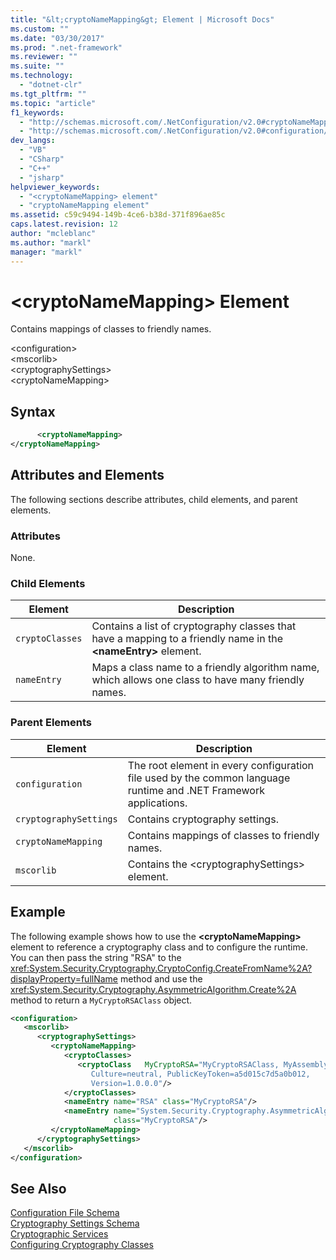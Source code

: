 ```yaml
---
title: "&lt;cryptoNameMapping&gt; Element | Microsoft Docs"
ms.custom: ""
ms.date: "03/30/2017"
ms.prod: ".net-framework"
ms.reviewer: ""
ms.suite: ""
ms.technology: 
  - "dotnet-clr"
ms.tgt_pltfrm: ""
ms.topic: "article"
f1_keywords: 
  - "http://schemas.microsoft.com/.NetConfiguration/v2.0#cryptoNameMapping"
  - "http://schemas.microsoft.com/.NetConfiguration/v2.0#configuration/mscorlib/cryptographySettings/cryptoNameMapping"
dev_langs: 
  - "VB"
  - "CSharp"
  - "C++"
  - "jsharp"
helpviewer_keywords: 
  - "<cryptoNameMapping> element"
  - "cryptoNameMapping element"
ms.assetid: c59c9494-149b-4ce6-b38d-371f896ae85c
caps.latest.revision: 12
author: "mcleblanc"
ms.author: "markl"
manager: "markl"
---
```

# &lt;cryptoNameMapping&gt; Element
Contains mappings of classes to friendly names.  
  
 \<configuration>  
\<mscorlib>  
\<cryptographySettings>  
\<cryptoNameMapping>  
  
## Syntax  
  
```xml  
      <cryptoNameMapping>   
</cryptoNameMapping>  
```  
  
## Attributes and Elements  
 The following sections describe attributes, child elements, and parent elements.  
  
### Attributes  
 None.  
  
### Child Elements  
  
|Element|Description|  
|-------------|-----------------|  
|`cryptoClasses`|Contains a list of cryptography classes that have a mapping to a friendly name in the **\<nameEntry>** element.|  
|`nameEntry`|Maps a class name to a friendly algorithm name, which allows one class to have many friendly names.|  
  
### Parent Elements  
  
|Element|Description|  
|-------------|-----------------|  
|`configuration`|The root element in every configuration file used by the common language runtime and .NET Framework applications.|  
|`cryptographySettings`|Contains cryptography settings.|  
|`cryptoNameMapping`|Contains mappings of classes to friendly names.|  
|`mscorlib`|Contains the \<cryptographySettings> element.|  
  
## Example  
 The following example shows how to use the **\<cryptoNameMapping>** element to reference a cryptography class and to configure the runtime. You can then pass the string "RSA" to the <xref:System.Security.Cryptography.CryptoConfig.CreateFromName%2A?displayProperty=fullName> method and use the <xref:System.Security.Cryptography.AsymmetricAlgorithm.Create%2A> method to return a `MyCryptoRSAClass` object.  
  
```xml  
<configuration>  
   <mscorlib>  
      <cryptographySettings>  
         <cryptoNameMapping>  
            <cryptoClasses>  
               <cryptoClass   MyCryptoRSA="MyCryptoRSAClass, MyAssembly  
                  Culture=neutral, PublicKeyToken=a5d015c7d5a0b012,  
                  Version=1.0.0.0"/>  
            </cryptoClasses>  
            <nameEntry name="RSA" class="MyCryptoRSA"/>  
            <nameEntry name="System.Security.Cryptography.AsymmetricAlgorithm"  
                       class="MyCryptoRSA"/>  
         </cryptoNameMapping>  
      </cryptographySettings>  
   </mscorlib>  
</configuration>  
```  
  
## See Also  
 [Configuration File Schema](../../../../../docs/framework/configure-apps/file-schema/index.md)   
 [Cryptography Settings Schema](../../../../../docs/framework/configure-apps/file-schema/cryptography/index.md)   
 [Cryptographic Services](../../../../../docs/standard/security/cryptographic-services.md)   
 [Configuring Cryptography Classes](../../../../../docs/framework/configure-apps/configure-cryptography-classes.md)
